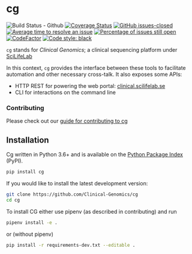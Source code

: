 # cg
![Build Status - Github][gh-actions-badge]
[![Coverage Status][coveralls-image]][coveralls-url]
[![GitHub issues-closed][closed-issues-img]][closed-issues-url]
[![Average time to resolve an issue][ismaintained-resolve-img]][ismaintained-resolve-url]
[![Percentage of issues still open][ismaintained-open-rate-img]][ismaintained-open-rate-url]
[![CodeFactor][codefactor-badge]][codefactor-url]
[![Code style: black][black-image]][black-url]


`cg` stands for _Clinical Genomics_; a clinical sequencing platform under [SciLifeLab][scilife]

In this context, `cg` provides the interface between these tools to facilitate automation and other necessary cross-talk. It also exposes some APIs:

- HTTP REST for powering the web portal: [clinical.scilifelab.se][portal]
- CLI for interactions on the command line

### Contributing

Please check out our [guide for contributing to cg](CONTRIBUTING.md)

## Installation

Cg written in Python 3.6+ and is available on the [Python Package Index][pypi] (PyPI).

```bash
pip install cg
```

If you would like to install the latest development version:

```bash
git clone https://github.com/Clinical-Genomics/cg
cd cg
```
To install CG either use pipenv (as described in contributing) and run
```bash
pipenv install -e .
```

or (without pipenv)

```bash
pip install -r requirements-dev.txt --editable .
```


[portal]: https://clinical.scilifelab.se/
[trailblazer]: https://github.com/Clinical-Genomics/trailblazer
[housekeeper]: https://github.com/Clinical-Genomics/housekeeper
[genotype]: https://github.com/Clinical-Genomics/genotype
[scilife]: https://www.scilifelab.se/
[pypi]: https://pypi.org/


[black]: https://black.readthedocs.io/en/stable/

<!-- badges -->

[coveralls-url]: https://coveralls.io/github/Clinical-Genomics/cg
[coveralls-image]: https://coveralls.io/repos/github/Clinical-Genomics/cg/badge.svg?branch=master

[gh-actions-badge]: https://github.com/Clinical-Genomics/cg/workflows/Tests%20and%20coveralls/badge.svg
[closed-issues-img]: https://img.shields.io/github/issues-closed/Clinical-Genomics/cg.svg
[closed-issues-url]: https://GitHub.com/Clinical-Genomics/cg/issues?q=is%3Aissue+is%3Aclosed
[ismaintained-resolve-img]: http://isitmaintained.com/badge/resolution/Clinical-Genomics/cg.svg
[ismaintained-resolve-url]: http://isitmaintained.com/project/Clinical-Genomics/cg
[ismaintained-open-rate-img]: http://isitmaintained.com/badge/open/Clinical-Genomics/cg.svg
[ismaintained-open-rate-url]: http://isitmaintained.com/project/Clinical-Genomics/cg
[codefactor-badge]: https://www.codefactor.io/repository/github/clinical-genomics/cg/badge
[codefactor-url]: https://www.codefactor.io/repository/github/clinical-genomics/cg
[black-image]: https://img.shields.io/badge/code%20style-black-000000.svg
[black-url]: https://github.com/psf/black
